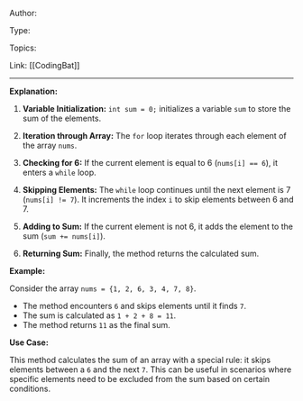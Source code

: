 
Author:

Type: 

Topics:

Link: [[CodingBat]]
___

**Explanation:**

1. **Variable Initialization:** `int sum = 0;` initializes a variable `sum` to store the sum of the elements.

2. **Iteration through Array:** The `for` loop iterates through each element of the array `nums`.

3. **Checking for 6:** If the current element is equal to 6 (`nums[i] == 6`), it enters a `while` loop.

4. **Skipping Elements:** The `while` loop continues until the next element is 7 (`nums[i] != 7`). It increments the index `i` to skip elements between 6 and 7.

5. **Adding to Sum:** If the current element is not 6, it adds the element to the sum (`sum += nums[i]`).

6. **Returning Sum:** Finally, the method returns the calculated sum.

**Example:**

Consider the array `nums = {1, 2, 6, 3, 4, 7, 8}`.

- The method encounters `6` and skips elements until it finds `7`.
- The sum is calculated as `1 + 2 + 8 = 11`.
- The method returns `11` as the final sum.

**Use Case:**

This method calculates the sum of an array with a special rule: it skips elements between a `6` and the next `7`. This can be useful in scenarios where specific elements need to be excluded from the sum based on certain conditions.